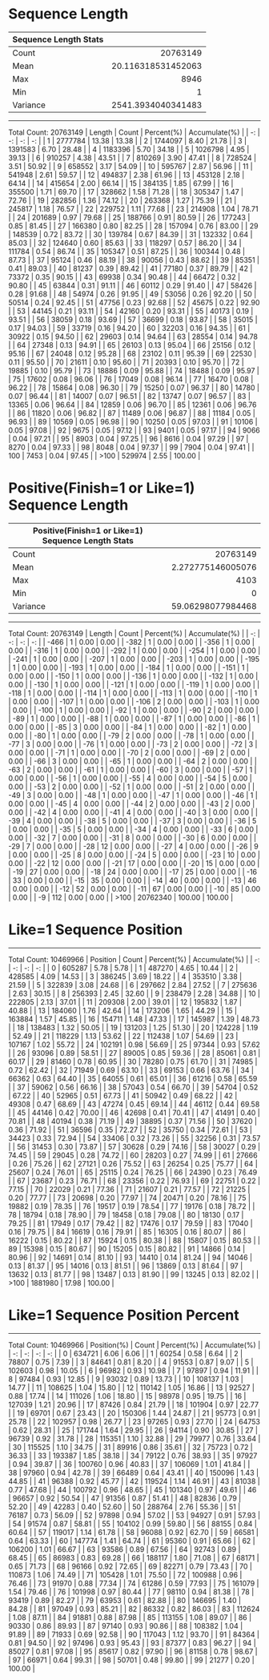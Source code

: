 # Sequence Length

|Sequence Length Stats| |
| - | -: | 
| Count | 20763149 |
| Mean | 20.116318531452063 |
| Max | 8946 |
| Min  | 1 |
| Variance | 2541.3934040341483 |
    
------------------------------
Total Count: 20763149
| Length | Count | Percent(%) | Accumulate(%) |
| -: | -: | -: | -: |
| 1 | 2777784 | 13.38 | 13.38 |
| 2 | 1744097 | 8.40 | 21.78 |
| 3 | 1391583 | 6.70 | 28.48 |
| 4 | 1183396 | 5.70 | 34.18 |
| 5 | 1026798 | 4.95 | 39.13 |
| 6 | 910257 | 4.38 | 43.51 |
| 7 | 810269 | 3.90 | 47.41 |
| 8 | 728524 | 3.51 | 50.92 |
| 9 | 658552 | 3.17 | 54.09 |
| 10 | 595767 | 2.87 | 56.96 |
| 11 | 541948 | 2.61 | 59.57 |
| 12 | 494837 | 2.38 | 61.96 |
| 13 | 453128 | 2.18 | 64.14 |
| 14 | 415654 | 2.00 | 66.14 |
| 15 | 384135 | 1.85 | 67.99 |
| 16 | 355500 | 1.71 | 69.70 |
| 17 | 328662 | 1.58 | 71.28 |
| 18 | 305347 | 1.47 | 72.76 |
| 19 | 282856 | 1.36 | 74.12 |
| 20 | 263368 | 1.27 | 75.39 |
| 21 | 245817 | 1.18 | 76.57 |
| 22 | 229752 | 1.11 | 77.68 |
| 23 | 214908 | 1.04 | 78.71 |
| 24 | 201689 | 0.97 | 79.68 |
| 25 | 188766 | 0.91 | 80.59 |
| 26 | 177243 | 0.85 | 81.45 |
| 27 | 166380 | 0.80 | 82.25 |
| 28 | 157094 | 0.76 | 83.00 |
| 29 | 148539 | 0.72 | 83.72 |
| 30 | 139784 | 0.67 | 84.39 |
| 31 | 132332 | 0.64 | 85.03 |
| 32 | 124640 | 0.60 | 85.63 |
| 33 | 118297 | 0.57 | 86.20 |
| 34 | 111784 | 0.54 | 86.74 |
| 35 | 105347 | 0.51 | 87.25 |
| 36 | 100344 | 0.48 | 87.73 |
| 37 | 95124 | 0.46 | 88.19 |
| 38 | 90056 | 0.43 | 88.62 |
| 39 | 85351 | 0.41 | 89.03 |
| 40 | 81237 | 0.39 | 89.42 |
| 41 | 77180 | 0.37 | 89.79 |
| 42 | 73372 | 0.35 | 90.15 |
| 43 | 69938 | 0.34 | 90.48 |
| 44 | 66472 | 0.32 | 90.80 |
| 45 | 63844 | 0.31 | 91.11 |
| 46 | 60112 | 0.29 | 91.40 |
| 47 | 58426 | 0.28 | 91.68 |
| 48 | 54974 | 0.26 | 91.95 |
| 49 | 53056 | 0.26 | 92.20 |
| 50 | 50514 | 0.24 | 92.45 |
| 51 | 47756 | 0.23 | 92.68 |
| 52 | 45675 | 0.22 | 92.90 |
| 53 | 44145 | 0.21 | 93.11 |
| 54 | 42160 | 0.20 | 93.31 |
| 55 | 40173 | 0.19 | 93.51 |
| 56 | 38059 | 0.18 | 93.69 |
| 57 | 36699 | 0.18 | 93.87 |
| 58 | 35015 | 0.17 | 94.03 |
| 59 | 33719 | 0.16 | 94.20 |
| 60 | 32203 | 0.16 | 94.35 |
| 61 | 30922 | 0.15 | 94.50 |
| 62 | 29603 | 0.14 | 94.64 |
| 63 | 28554 | 0.14 | 94.78 |
| 64 | 27348 | 0.13 | 94.91 |
| 65 | 26103 | 0.13 | 95.04 |
| 66 | 25156 | 0.12 | 95.16 |
| 67 | 24048 | 0.12 | 95.28 |
| 68 | 23102 | 0.11 | 95.39 |
| 69 | 22530 | 0.11 | 95.50 |
| 70 | 21611 | 0.10 | 95.60 |
| 71 | 20393 | 0.10 | 95.70 |
| 72 | 19885 | 0.10 | 95.79 |
| 73 | 18886 | 0.09 | 95.88 |
| 74 | 18488 | 0.09 | 95.97 |
| 75 | 17602 | 0.08 | 96.06 |
| 76 | 17049 | 0.08 | 96.14 |
| 77 | 16470 | 0.08 | 96.22 |
| 78 | 15864 | 0.08 | 96.30 |
| 79 | 15250 | 0.07 | 96.37 |
| 80 | 14780 | 0.07 | 96.44 |
| 81 | 14007 | 0.07 | 96.51 |
| 82 | 13747 | 0.07 | 96.57 |
| 83 | 13365 | 0.06 | 96.64 |
| 84 | 12859 | 0.06 | 96.70 |
| 85 | 12361 | 0.06 | 96.76 |
| 86 | 11820 | 0.06 | 96.82 |
| 87 | 11489 | 0.06 | 96.87 |
| 88 | 11184 | 0.05 | 96.93 |
| 89 | 10569 | 0.05 | 96.98 |
| 90 | 10250 | 0.05 | 97.03 |
| 91 | 10106 | 0.05 | 97.08 |
| 92 | 9675 | 0.05 | 97.12 |
| 93 | 9401 | 0.05 | 97.17 |
| 94 | 9066 | 0.04 | 97.21 |
| 95 | 8903 | 0.04 | 97.25 |
| 96 | 8616 | 0.04 | 97.29 |
| 97 | 8270 | 0.04 | 97.33 |
| 98 | 8048 | 0.04 | 97.37 |
| 99 | 7904 | 0.04 | 97.41 |
| 100 | 7453 | 0.04 | 97.45 |
| >100 | 529974 | 2.55 | 100.00 |
# Positive(Finish=1 or Like=1) Sequence Length

|Positive(Finish=1 or Like=1) Sequence Length Stats| |
| - | -: | 
| Count | 20763149 |
| Mean | 2.272775146005076 |
| Max | 4103 |
| Min  | 0 |
| Variance | 59.06298077984468 |
    
------------------------------
Total Count: 20763149
| Length | Count | Percent(%) | Accumulate(%) |
| -: | -: | -: | -: |
| -466 | 1 | 0.00 | 0.00 |
| -382 | 1 | 0.00 | 0.00 |
| -356 | 1 | 0.00 | 0.00 |
| -316 | 1 | 0.00 | 0.00 |
| -292 | 1 | 0.00 | 0.00 |
| -254 | 1 | 0.00 | 0.00 |
| -241 | 1 | 0.00 | 0.00 |
| -207 | 1 | 0.00 | 0.00 |
| -203 | 1 | 0.00 | 0.00 |
| -195 | 1 | 0.00 | 0.00 |
| -193 | 1 | 0.00 | 0.00 |
| -184 | 1 | 0.00 | 0.00 |
| -151 | 1 | 0.00 | 0.00 |
| -150 | 1 | 0.00 | 0.00 |
| -136 | 1 | 0.00 | 0.00 |
| -132 | 1 | 0.00 | 0.00 |
| -130 | 1 | 0.00 | 0.00 |
| -121 | 1 | 0.00 | 0.00 |
| -119 | 1 | 0.00 | 0.00 |
| -118 | 1 | 0.00 | 0.00 |
| -114 | 1 | 0.00 | 0.00 |
| -113 | 1 | 0.00 | 0.00 |
| -110 | 1 | 0.00 | 0.00 |
| -107 | 1 | 0.00 | 0.00 |
| -106 | 2 | 0.00 | 0.00 |
| -103 | 1 | 0.00 | 0.00 |
| -100 | 1 | 0.00 | 0.00 |
| -92 | 1 | 0.00 | 0.00 |
| -90 | 2 | 0.00 | 0.00 |
| -89 | 1 | 0.00 | 0.00 |
| -88 | 1 | 0.00 | 0.00 |
| -87 | 1 | 0.00 | 0.00 |
| -86 | 1 | 0.00 | 0.00 |
| -85 | 3 | 0.00 | 0.00 |
| -84 | 1 | 0.00 | 0.00 |
| -82 | 1 | 0.00 | 0.00 |
| -80 | 1 | 0.00 | 0.00 |
| -79 | 2 | 0.00 | 0.00 |
| -78 | 1 | 0.00 | 0.00 |
| -77 | 3 | 0.00 | 0.00 |
| -76 | 1 | 0.00 | 0.00 |
| -73 | 2 | 0.00 | 0.00 |
| -72 | 3 | 0.00 | 0.00 |
| -71 | 1 | 0.00 | 0.00 |
| -70 | 2 | 0.00 | 0.00 |
| -69 | 2 | 0.00 | 0.00 |
| -66 | 3 | 0.00 | 0.00 |
| -65 | 1 | 0.00 | 0.00 |
| -64 | 2 | 0.00 | 0.00 |
| -63 | 2 | 0.00 | 0.00 |
| -61 | 1 | 0.00 | 0.00 |
| -60 | 3 | 0.00 | 0.00 |
| -57 | 1 | 0.00 | 0.00 |
| -56 | 1 | 0.00 | 0.00 |
| -55 | 4 | 0.00 | 0.00 |
| -54 | 5 | 0.00 | 0.00 |
| -53 | 2 | 0.00 | 0.00 |
| -52 | 1 | 0.00 | 0.00 |
| -51 | 2 | 0.00 | 0.00 |
| -49 | 3 | 0.00 | 0.00 |
| -48 | 1 | 0.00 | 0.00 |
| -47 | 1 | 0.00 | 0.00 |
| -46 | 1 | 0.00 | 0.00 |
| -45 | 4 | 0.00 | 0.00 |
| -44 | 2 | 0.00 | 0.00 |
| -43 | 2 | 0.00 | 0.00 |
| -42 | 4 | 0.00 | 0.00 |
| -41 | 4 | 0.00 | 0.00 |
| -40 | 3 | 0.00 | 0.00 |
| -39 | 4 | 0.00 | 0.00 |
| -38 | 5 | 0.00 | 0.00 |
| -37 | 3 | 0.00 | 0.00 |
| -36 | 5 | 0.00 | 0.00 |
| -35 | 5 | 0.00 | 0.00 |
| -34 | 4 | 0.00 | 0.00 |
| -33 | 6 | 0.00 | 0.00 |
| -32 | 7 | 0.00 | 0.00 |
| -31 | 8 | 0.00 | 0.00 |
| -30 | 6 | 0.00 | 0.00 |
| -29 | 7 | 0.00 | 0.00 |
| -28 | 12 | 0.00 | 0.00 |
| -27 | 4 | 0.00 | 0.00 |
| -26 | 9 | 0.00 | 0.00 |
| -25 | 8 | 0.00 | 0.00 |
| -24 | 5 | 0.00 | 0.00 |
| -23 | 10 | 0.00 | 0.00 |
| -22 | 12 | 0.00 | 0.00 |
| -21 | 17 | 0.00 | 0.00 |
| -20 | 15 | 0.00 | 0.00 |
| -19 | 27 | 0.00 | 0.00 |
| -18 | 24 | 0.00 | 0.00 |
| -17 | 25 | 0.00 | 0.00 |
| -16 | 33 | 0.00 | 0.00 |
| -15 | 35 | 0.00 | 0.00 |
| -14 | 40 | 0.00 | 0.00 |
| -13 | 46 | 0.00 | 0.00 |
| -12 | 52 | 0.00 | 0.00 |
| -11 | 67 | 0.00 | 0.00 |
| -10 | 85 | 0.00 | 0.00 |
| -9 | 112 | 0.00 | 0.00 |
| >100 | 20762340 | 100.00 | 100.00 |
# Like=1 Sequence Position
------------------------------
Total Count: 10469966
| Position | Count | Percent(%) | Accumulate(%) |
| -: | -: | -: | -: |
| 0 | 605287 | 5.78 | 5.78 |
| 1 | 487270 | 4.65 | 10.44 |
| 2 | 428585 | 4.09 | 14.53 |
| 3 | 386245 | 3.69 | 18.22 |
| 4 | 353510 | 3.38 | 21.59 |
| 5 | 322839 | 3.08 | 24.68 |
| 6 | 297662 | 2.84 | 27.52 |
| 7 | 275636 | 2.63 | 30.15 |
| 8 | 256393 | 2.45 | 32.60 |
| 9 | 238479 | 2.28 | 34.88 |
| 10 | 222805 | 2.13 | 37.01 |
| 11 | 209308 | 2.00 | 39.01 |
| 12 | 195832 | 1.87 | 40.88 |
| 13 | 184060 | 1.76 | 42.64 |
| 14 | 173206 | 1.65 | 44.29 |
| 15 | 163884 | 1.57 | 45.85 |
| 16 | 154711 | 1.48 | 47.33 |
| 17 | 145987 | 1.39 | 48.73 |
| 18 | 138483 | 1.32 | 50.05 |
| 19 | 131203 | 1.25 | 51.30 |
| 20 | 124228 | 1.19 | 52.49 |
| 21 | 118229 | 1.13 | 53.62 |
| 22 | 112438 | 1.07 | 54.69 |
| 23 | 107167 | 1.02 | 55.72 |
| 24 | 102191 | 0.98 | 56.69 |
| 25 | 97344 | 0.93 | 57.62 |
| 26 | 93096 | 0.89 | 58.51 |
| 27 | 89005 | 0.85 | 59.36 |
| 28 | 85061 | 0.81 | 60.17 |
| 29 | 81460 | 0.78 | 60.95 |
| 30 | 78280 | 0.75 | 61.70 |
| 31 | 74985 | 0.72 | 62.42 |
| 32 | 71949 | 0.69 | 63.10 |
| 33 | 69153 | 0.66 | 63.76 |
| 34 | 66362 | 0.63 | 64.40 |
| 35 | 64055 | 0.61 | 65.01 |
| 36 | 61216 | 0.58 | 65.59 |
| 37 | 59062 | 0.56 | 66.16 |
| 38 | 57043 | 0.54 | 66.70 |
| 39 | 54704 | 0.52 | 67.22 |
| 40 | 52965 | 0.51 | 67.73 |
| 41 | 50942 | 0.49 | 68.22 |
| 42 | 49308 | 0.47 | 68.69 |
| 43 | 47274 | 0.45 | 69.14 |
| 44 | 46112 | 0.44 | 69.58 |
| 45 | 44146 | 0.42 | 70.00 |
| 46 | 42698 | 0.41 | 70.41 |
| 47 | 41491 | 0.40 | 70.81 |
| 48 | 40194 | 0.38 | 71.19 |
| 49 | 38895 | 0.37 | 71.56 |
| 50 | 37620 | 0.36 | 71.92 |
| 51 | 36596 | 0.35 | 72.27 |
| 52 | 35750 | 0.34 | 72.61 |
| 53 | 34423 | 0.33 | 72.94 |
| 54 | 33406 | 0.32 | 73.26 |
| 55 | 32256 | 0.31 | 73.57 |
| 56 | 31453 | 0.30 | 73.87 |
| 57 | 30628 | 0.29 | 74.16 |
| 58 | 30027 | 0.29 | 74.45 |
| 59 | 29045 | 0.28 | 74.72 |
| 60 | 28203 | 0.27 | 74.99 |
| 61 | 27666 | 0.26 | 75.26 |
| 62 | 27121 | 0.26 | 75.52 |
| 63 | 26254 | 0.25 | 75.77 |
| 64 | 25607 | 0.24 | 76.01 |
| 65 | 25115 | 0.24 | 76.25 |
| 66 | 24390 | 0.23 | 76.49 |
| 67 | 23687 | 0.23 | 76.71 |
| 68 | 23356 | 0.22 | 76.93 |
| 69 | 22751 | 0.22 | 77.15 |
| 70 | 22029 | 0.21 | 77.36 |
| 71 | 21607 | 0.21 | 77.57 |
| 72 | 21225 | 0.20 | 77.77 |
| 73 | 20698 | 0.20 | 77.97 |
| 74 | 20471 | 0.20 | 78.16 |
| 75 | 19882 | 0.19 | 78.35 |
| 76 | 19517 | 0.19 | 78.54 |
| 77 | 19176 | 0.18 | 78.72 |
| 78 | 18794 | 0.18 | 78.90 |
| 79 | 18458 | 0.18 | 79.08 |
| 80 | 18130 | 0.17 | 79.25 |
| 81 | 17949 | 0.17 | 79.42 |
| 82 | 17476 | 0.17 | 79.59 |
| 83 | 17040 | 0.16 | 79.75 |
| 84 | 16619 | 0.16 | 79.91 |
| 85 | 16305 | 0.16 | 80.07 |
| 86 | 16222 | 0.15 | 80.22 |
| 87 | 15924 | 0.15 | 80.38 |
| 88 | 15807 | 0.15 | 80.53 |
| 89 | 15398 | 0.15 | 80.67 |
| 90 | 15205 | 0.15 | 80.82 |
| 91 | 14866 | 0.14 | 80.96 |
| 92 | 14691 | 0.14 | 81.10 |
| 93 | 14410 | 0.14 | 81.24 |
| 94 | 14046 | 0.13 | 81.37 |
| 95 | 14016 | 0.13 | 81.51 |
| 96 | 13869 | 0.13 | 81.64 |
| 97 | 13632 | 0.13 | 81.77 |
| 98 | 13487 | 0.13 | 81.90 |
| 99 | 13245 | 0.13 | 82.02 |
| >100 | 1881980 | 17.98 | 100.00 |
# Like=1 Sequence Position Percent
------------------------------
Total Count: 10469966
| Position(%) | Count | Percent(%) | Accumulate(%) |
| -: | -: | -: | -: |
| 0 | 634721 | 6.06 | 6.06 |
| 1 | 60254 | 0.58 | 6.64 |
| 2 | 78807 | 0.75 | 7.39 |
| 3 | 84641 | 0.81 | 8.20 |
| 4 | 91553 | 0.87 | 9.07 |
| 5 | 102603 | 0.98 | 10.05 |
| 6 | 96982 | 0.93 | 10.98 |
| 7 | 97897 | 0.94 | 11.91 |
| 8 | 97484 | 0.93 | 12.85 |
| 9 | 93032 | 0.89 | 13.73 |
| 10 | 108137 | 1.03 | 14.77 |
| 11 | 108625 | 1.04 | 15.80 |
| 12 | 110142 | 1.05 | 16.86 |
| 13 | 92527 | 0.88 | 17.74 |
| 14 | 111026 | 1.06 | 18.80 |
| 15 | 98978 | 0.95 | 19.75 |
| 16 | 127039 | 1.21 | 20.96 |
| 17 | 87426 | 0.84 | 21.79 |
| 18 | 101904 | 0.97 | 22.77 |
| 19 | 69701 | 0.67 | 23.43 |
| 20 | 150306 | 1.44 | 24.87 |
| 21 | 95773 | 0.91 | 25.78 |
| 22 | 102957 | 0.98 | 26.77 |
| 23 | 97265 | 0.93 | 27.70 |
| 24 | 64753 | 0.62 | 28.31 |
| 25 | 171744 | 1.64 | 29.95 |
| 26 | 94114 | 0.90 | 30.85 |
| 27 | 96739 | 0.92 | 31.78 |
| 28 | 115351 | 1.10 | 32.88 |
| 29 | 79977 | 0.76 | 33.64 |
| 30 | 115525 | 1.10 | 34.75 |
| 31 | 89916 | 0.86 | 35.61 |
| 32 | 75723 | 0.72 | 36.33 |
| 33 | 193387 | 1.85 | 38.18 |
| 34 | 79122 | 0.76 | 38.93 |
| 35 | 97927 | 0.94 | 39.87 |
| 36 | 100760 | 0.96 | 40.83 |
| 37 | 106069 | 1.01 | 41.84 |
| 38 | 97960 | 0.94 | 42.78 |
| 39 | 66489 | 0.64 | 43.41 |
| 40 | 150096 | 1.43 | 44.85 |
| 41 | 96388 | 0.92 | 45.77 |
| 42 | 119524 | 1.14 | 46.91 |
| 43 | 81038 | 0.77 | 47.68 |
| 44 | 100792 | 0.96 | 48.65 |
| 45 | 101340 | 0.97 | 49.61 |
| 46 | 96657 | 0.92 | 50.54 |
| 47 | 91356 | 0.87 | 51.41 |
| 48 | 82836 | 0.79 | 52.20 |
| 49 | 42283 | 0.40 | 52.60 |
| 50 | 288764 | 2.76 | 55.36 |
| 51 | 76187 | 0.73 | 56.09 |
| 52 | 97898 | 0.94 | 57.02 |
| 53 | 94927 | 0.91 | 57.93 |
| 54 | 91574 | 0.87 | 58.81 |
| 55 | 104102 | 0.99 | 59.80 |
| 56 | 88155 | 0.84 | 60.64 |
| 57 | 119017 | 1.14 | 61.78 |
| 58 | 96088 | 0.92 | 62.70 |
| 59 | 66581 | 0.64 | 63.33 |
| 60 | 147774 | 1.41 | 64.74 |
| 61 | 95360 | 0.91 | 65.66 |
| 62 | 106200 | 1.01 | 66.67 |
| 63 | 93586 | 0.89 | 67.56 |
| 64 | 92743 | 0.89 | 68.45 |
| 65 | 86983 | 0.83 | 69.28 |
| 66 | 188117 | 1.80 | 71.08 |
| 67 | 68171 | 0.65 | 71.73 |
| 68 | 96166 | 0.92 | 72.65 |
| 69 | 82271 | 0.79 | 73.43 |
| 70 | 110873 | 1.06 | 74.49 |
| 71 | 105428 | 1.01 | 75.50 |
| 72 | 100988 | 0.96 | 76.46 |
| 73 | 91970 | 0.88 | 77.34 |
| 74 | 61286 | 0.59 | 77.93 |
| 75 | 161079 | 1.54 | 79.46 |
| 76 | 101998 | 0.97 | 80.44 |
| 77 | 98110 | 0.94 | 81.38 |
| 78 | 93419 | 0.89 | 82.27 |
| 79 | 63953 | 0.61 | 82.88 |
| 80 | 146695 | 1.40 | 84.28 |
| 81 | 97049 | 0.93 | 85.21 |
| 82 | 86332 | 0.82 | 86.03 |
| 83 | 112624 | 1.08 | 87.11 |
| 84 | 91881 | 0.88 | 87.98 |
| 85 | 113155 | 1.08 | 89.07 |
| 86 | 90330 | 0.86 | 89.93 |
| 87 | 97140 | 0.93 | 90.86 |
| 88 | 108382 | 1.04 | 91.89 |
| 89 | 71933 | 0.69 | 92.58 |
| 90 | 117043 | 1.12 | 93.70 |
| 91 | 84364 | 0.81 | 94.50 |
| 92 | 97496 | 0.93 | 95.43 |
| 93 | 87377 | 0.83 | 96.27 |
| 94 | 85027 | 0.81 | 97.08 |
| 95 | 85617 | 0.82 | 97.90 |
| 96 | 81158 | 0.78 | 98.67 |
| 97 | 66971 | 0.64 | 99.31 |
| 98 | 50701 | 0.48 | 99.80 |
| 99 | 21277 | 0.20 | 100.00 |
